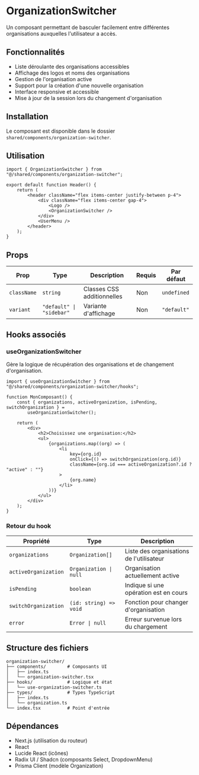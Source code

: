 # OrganizationSwitcher

Un composant permettant de basculer facilement entre différentes organisations auxquelles l'utilisateur a accès.

## Fonctionnalités

- Liste déroulante des organisations accessibles
- Affichage des logos et noms des organisations
- Gestion de l'organisation active
- Support pour la création d'une nouvelle organisation
- Interface responsive et accessible
- Mise à jour de la session lors du changement d'organisation

## Installation

Le composant est disponible dans le dossier `shared/components/organization-switcher`.

## Utilisation

```tsx
import { OrganizationSwitcher } from "@/shared/components/organization-switcher";

export default function Header() {
	return (
		<header className="flex items-center justify-between p-4">
			<div className="flex items-center gap-4">
				<Logo />
				<OrganizationSwitcher />
			</div>
			<UserMenu />
		</header>
	);
}
```

## Props

| Prop        | Type                     | Description                | Requis | Par défaut  |
| ----------- | ------------------------ | -------------------------- | ------ | ----------- |
| `className` | `string`                 | Classes CSS additionnelles | Non    | `undefined` |
| `variant`   | `"default" \| "sidebar"` | Variante d'affichage       | Non    | `"default"` |

## Hooks associés

### useOrganizationSwitcher

Gère la logique de récupération des organisations et de changement d'organisation.

```tsx
import { useOrganizationSwitcher } from "@/shared/components/organization-switcher/hooks";

function MonComposant() {
	const { organizations, activeOrganization, isPending, switchOrganization } =
		useOrganizationSwitcher();

	return (
		<div>
			<h2>Choisissez une organisation:</h2>
			<ul>
				{organizations.map((org) => (
					<li
						key={org.id}
						onClick={() => switchOrganization(org.id)}
						className={org.id === activeOrganization?.id ? "active" : ""}
					>
						{org.name}
					</li>
				))}
			</ul>
		</div>
	);
}
```

### Retour du hook

| Propriété            | Type                   | Description                              |
| -------------------- | ---------------------- | ---------------------------------------- |
| `organizations`      | `Organization[]`       | Liste des organisations de l'utilisateur |
| `activeOrganization` | `Organization \| null` | Organisation actuellement active         |
| `isPending`          | `boolean`              | Indique si une opération est en cours    |
| `switchOrganization` | `(id: string) => void` | Fonction pour changer d'organisation     |
| `error`              | `Error \| null`        | Erreur survenue lors du chargement       |

## Structure des fichiers

```
organization-switcher/
├── components/        # Composants UI
│   ├── index.ts
│   └── organization-switcher.tsx
├── hooks/             # Logique et état
│   └── use-organization-switcher.ts
├── types/             # Types TypeScript
│   ├── index.ts
│   └── organization.ts
└── index.tsx          # Point d'entrée
```

## Dépendances

- Next.js (utilisation du routeur)
- React
- Lucide React (icônes)
- Radix UI / Shadcn (composants Select, DropdownMenu)
- Prisma Client (modèle Organization)
